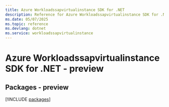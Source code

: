 ```yaml
---
title: Azure Workloadssapvirtualinstance SDK for .NET
description: Reference for Azure Workloadssapvirtualinstance SDK for .NET
ms.date: 05/07/2025
ms.topic: reference
ms.devlang: dotnet
ms.service: workloadssapvirtualinstance
---
```

# Azure Workloadssapvirtualinstance SDK for .NET - preview
## Packages - preview
[!INCLUDE [packages](workloadssapvirtualinstance-index.md)]